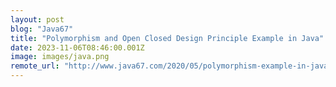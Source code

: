 ```yaml
---
layout: post
blog: "Java67"
title: "Polymorphism and Open Closed Design Principle Example in Java"
date: 2023-11-06T08:46:00.001Z
image: images/java.png
remote_url: "http://www.java67.com/2020/05/polymorphism-example-in-java.html"
---
```

